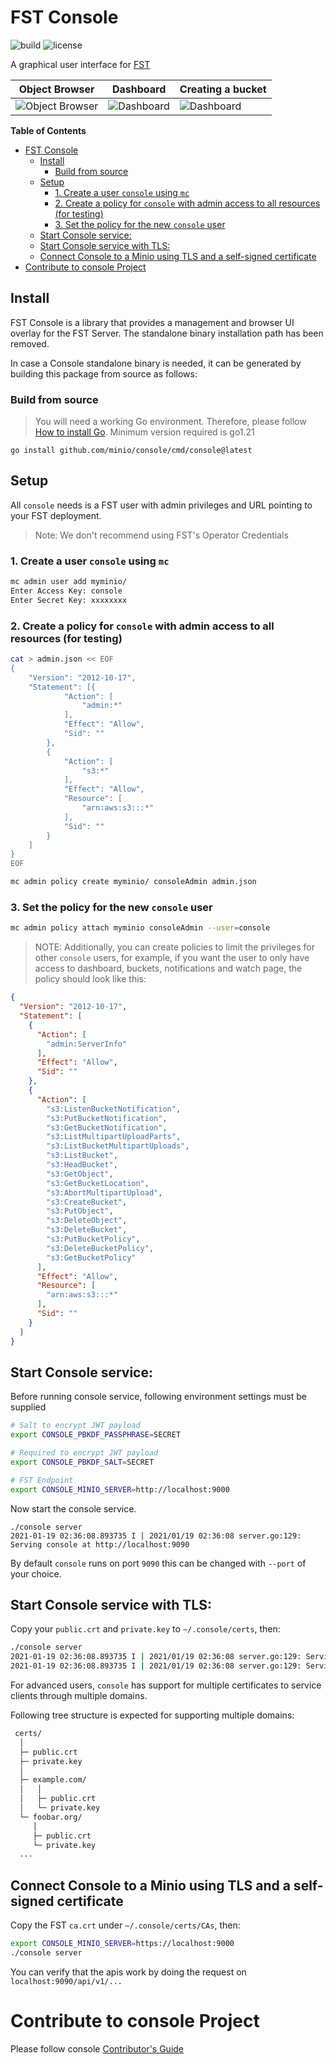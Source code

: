 # FST Console

![build](https://github.com/minio/console/workflows/Go/badge.svg) ![license](https://img.shields.io/badge/license-AGPL%20V3-blue)

A graphical user interface for [FST](https://github.com/minio/minio)

| Object Browser                     | Dashboard                     | Creating a bucket             |
|------------------------------------|-------------------------------|-------------------------------|
| ![Object Browser](images/pic3.png) | ![Dashboard](images/pic1.png) | ![Dashboard](images/pic2.png) |

<!-- markdown-toc start - Don't edit this section. Run M-x markdown-toc-refresh-toc -->
**Table of Contents**

- [FST Console](#minio-console)
  - [Install](#install)
    - [Build from source](#build-from-source)
  - [Setup](#setup)
    - [1. Create a user `console` using `mc`](#1-create-a-user-console-using-mc)
    - [2. Create a policy for `console` with admin access to all resources (for testing)](#2-create-a-policy-for-console-with-admin-access-to-all-resources-for-testing)
    - [3. Set the policy for the new `console` user](#3-set-the-policy-for-the-new-console-user)
  - [Start Console service:](#start-console-service)
  - [Start Console service with TLS:](#start-console-service-with-tls)
  - [Connect Console to a Minio using TLS and a self-signed certificate](#connect-console-to-a-minio-using-tls-and-a-self-signed-certificate)
- [Contribute to console Project](#contribute-to-console-project)

<!-- markdown-toc end -->

## Install

FST Console is a library that provides a management and browser UI overlay for the FST Server.
The standalone binary installation path has been removed.

In case a Console standalone binary is needed, it can be generated by building this package from source as follows:

### Build from source

> You will need a working Go environment. Therefore, please follow [How to install Go](https://golang.org/doc/install).
> Minimum version required is go1.21

```
go install github.com/minio/console/cmd/console@latest
```

## Setup

All `console` needs is a FST user with admin privileges and URL pointing to your FST deployment.

> Note: We don't recommend using FST's Operator Credentials

### 1. Create a user `console` using `mc`

```bash
mc admin user add myminio/
Enter Access Key: console
Enter Secret Key: xxxxxxxx
```

### 2. Create a policy for `console` with admin access to all resources (for testing)

```sh
cat > admin.json << EOF
{
	"Version": "2012-10-17",
	"Statement": [{
			"Action": [
				"admin:*"
			],
			"Effect": "Allow",
			"Sid": ""
		},
		{
			"Action": [
                "s3:*"
			],
			"Effect": "Allow",
			"Resource": [
				"arn:aws:s3:::*"
			],
			"Sid": ""
		}
	]
}
EOF
```

```sh
mc admin policy create myminio/ consoleAdmin admin.json
```

### 3. Set the policy for the new `console` user

```sh
mc admin policy attach myminio consoleAdmin --user=console
```

> NOTE: Additionally, you can create policies to limit the privileges for other `console` users, for example, if you
> want the user to only have access to dashboard, buckets, notifications and watch page, the policy should look like
> this:

```json
{
  "Version": "2012-10-17",
  "Statement": [
    {
      "Action": [
        "admin:ServerInfo"
      ],
      "Effect": "Allow",
      "Sid": ""
    },
    {
      "Action": [
        "s3:ListenBucketNotification",
        "s3:PutBucketNotification",
        "s3:GetBucketNotification",
        "s3:ListMultipartUploadParts",
        "s3:ListBucketMultipartUploads",
        "s3:ListBucket",
        "s3:HeadBucket",
        "s3:GetObject",
        "s3:GetBucketLocation",
        "s3:AbortMultipartUpload",
        "s3:CreateBucket",
        "s3:PutObject",
        "s3:DeleteObject",
        "s3:DeleteBucket",
        "s3:PutBucketPolicy",
        "s3:DeleteBucketPolicy",
        "s3:GetBucketPolicy"
      ],
      "Effect": "Allow",
      "Resource": [
        "arn:aws:s3:::*"
      ],
      "Sid": ""
    }
  ]
}
```

## Start Console service:

Before running console service, following environment settings must be supplied

```sh
# Salt to encrypt JWT payload
export CONSOLE_PBKDF_PASSPHRASE=SECRET

# Required to encrypt JWT payload
export CONSOLE_PBKDF_SALT=SECRET

# FST Endpoint
export CONSOLE_MINIO_SERVER=http://localhost:9000
```

Now start the console service.

```
./console server
2021-01-19 02:36:08.893735 I | 2021/01/19 02:36:08 server.go:129: Serving console at http://localhost:9090
```

By default `console` runs on port `9090` this can be changed with `--port` of your choice.

## Start Console service with TLS:

Copy your `public.crt` and `private.key` to `~/.console/certs`, then:

```sh
./console server
2021-01-19 02:36:08.893735 I | 2021/01/19 02:36:08 server.go:129: Serving console at http://[::]:9090
2021-01-19 02:36:08.893735 I | 2021/01/19 02:36:08 server.go:129: Serving console at https://[::]:9443
```

For advanced users, `console` has support for multiple certificates to service clients through multiple domains.

Following tree structure is expected for supporting multiple domains:

```sh
 certs/
  │
  ├─ public.crt
  ├─ private.key
  │
  ├─ example.com/
  │   │
  │   ├─ public.crt
  │   └─ private.key
  └─ foobar.org/
     │
     ├─ public.crt
     └─ private.key
  ...

```

## Connect Console to a Minio using TLS and a self-signed certificate

Copy the FST `ca.crt` under `~/.console/certs/CAs`, then:

```sh
export CONSOLE_MINIO_SERVER=https://localhost:9000
./console server
```

You can verify that the apis work by doing the request on `localhost:9090/api/v1/...`

# Contribute to console Project

Please follow console [Contributor's Guide](https://github.com/minio/console/blob/master/CONTRIBUTING.md)
